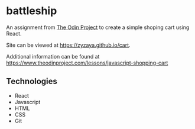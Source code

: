 # battleship
An assignment from [The Odin Project](https://www.theodinproject.com/) to create a simple shoping cart using React.

Site can be viewed at https://zyzaya.github.io/cart.

Additional information can be found at https://www.theodinproject.com/lessons/javascript-shopping-cart

## Technologies
- React
- Javascript
- HTML
- CSS
- Git